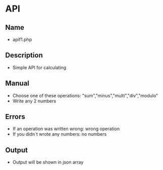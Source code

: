 # API
## Name
* apif1.php
## Description
* Simple API for calculating
## Manual
* Choose one of these operations: "sum","minus","multi","div","modulo"
* Write any 2 numbers
## Errors
* If an operation was written wrong: wrong operation
* If you didn´t wrote any numbers: no numbers
## Output
* Output will be shown in json array
